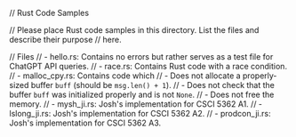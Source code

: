 // Rust Code Samples

// Please place Rust code samples in this directory. List the files and describe their purpose
// here.

// Files
// - hello.rs: Contains no errors but rather serves as a test file for ChatGPT API queries.
// - race.rs: Contains Rust code with a race condition.
// - malloc_cpy.rs: Contains code which
//   - Does not allocate a properly-sized buffer `buff` (should be `msg.len() + 1`).
//   - Does not check that the buffer `buff` was initialized properly and is not `None`.
//   - Does not free the memory.
// - mysh_ji.rs: Josh's implementation for CSCI 5362 A1.
// - lslong_ji.rs: Josh's implementation for CSCI 5362 A2.
// - prodcon_ji.rs: Josh's implementation for CSCI 5362 A3.